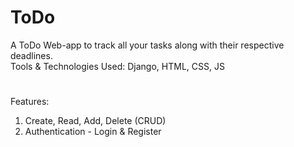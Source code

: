 # ToDo
A ToDo Web-app to track all your tasks along with their respective deadlines.   <br />
Tools & Technologies Used: Django, HTML, CSS, JS                <br />
#
Features:  <br />
1. Create, Read, Add, Delete (CRUD)
2. Authentication - Login & Register

